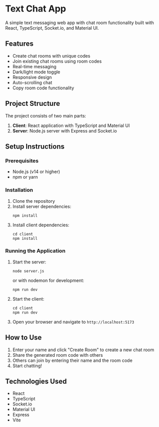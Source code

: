 # Text Chat App

A simple text messaging web app with chat room functionality built with React, TypeScript, Socket.io, and Material UI.

## Features

- Create chat rooms with unique codes
- Join existing chat rooms using room codes
- Real-time messaging
- Dark/light mode toggle
- Responsive design
- Auto-scrolling chat
- Copy room code functionality

## Project Structure

The project consists of two main parts:

1. **Client**: React application with TypeScript and Material UI
2. **Server**: Node.js server with Express and Socket.io

## Setup Instructions

### Prerequisites

- Node.js (v14 or higher)
- npm or yarn

### Installation

1. Clone the repository
2. Install server dependencies:
   ```
   npm install
   ```
3. Install client dependencies:
   ```
   cd client
   npm install
   ```

### Running the Application

1. Start the server:
   ```
   node server.js
   ```
   or with nodemon for development:
   ```
   npm run dev
   ```

2. Start the client:
   ```
   cd client
   npm run dev
   ```

3. Open your browser and navigate to `http://localhost:5173`

## How to Use

1. Enter your name and click "Create Room" to create a new chat room
2. Share the generated room code with others
3. Others can join by entering their name and the room code
4. Start chatting!

## Technologies Used

- React
- TypeScript
- Socket.io
- Material UI
- Express
- Vite
